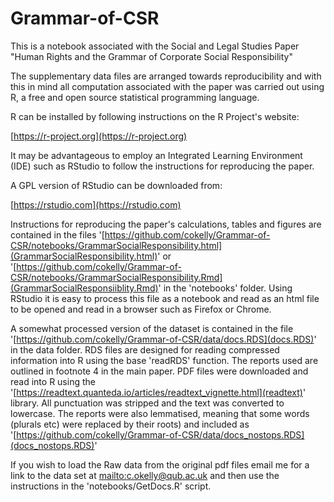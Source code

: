 # Grammar-of-CSR
This is a notebook associated with the Social and Legal Studies Paper "Human Rights and the Grammar of Corporate Social Responsibility"

The supplementary data files are arranged towards reproducibility and with this in mind all computation associated with the paper was carried out using R, a free and open source statistical programming language.

R can be installed by following instructions on the R Project's website:

[https://r-project.org](https://r-project.org)

It may be advantageous to employ an Integrated Learning Environment (IDE) such as RStudio to follow the instructions for reproducing the paper.

A GPL version of RStudio can be downloaded from:

[https://rstudio.com](https://rstudio.com)

Instructions for reproducing the paper's calculations, tables and figures are contained in the files '[https://github.com/cokelly/Grammar-of-CSR/notebooks/GrammarSocialResponsibility.html](GrammarSocialResponsibility.html)' or '[https://github.com/cokelly/Grammar-of-CSR/notebooks/GrammarSocialResponsibility.Rmd](GrammarSocialResponsiiblity.Rmd)' in the 'notebooks' folder. Using RStudio it is easy to process this file as a notebook and read as an html file to be opened and read in a browser such as Firefox or Chrome.

A somewhat processed version of the dataset is contained in the file '[https://github.com/cokelly/Grammar-of-CSR/data/docs.RDS](docs.RDS)' in the data folder. RDS files are designed for reading compressed information into R using the base 'readRDS' function. The reports used are outlined in footnote 4 in the main paper. PDF files were downloaded and read into R using the '[https://readtext.quanteda.io/articles/readtext_vignette.html](readtext)' library. All punctuation was stripped and the text was converted to lowercase. The reports were also lemmatised, meaning that some words (plurals etc) were replaced by their roots) and included as '[https://github.com/cokelly/Grammar-of-CSR/data/docs_nostops.RDS](docs_nostops.RDS)'

If you wish to load the Raw data from the original pdf files email me for a link to the data set at [mailto:c.okelly@qub.ac.uk](c.okelly@qub.ac.uk) and then use the instructions in the 'notebooks/GetDocs.R' script. 